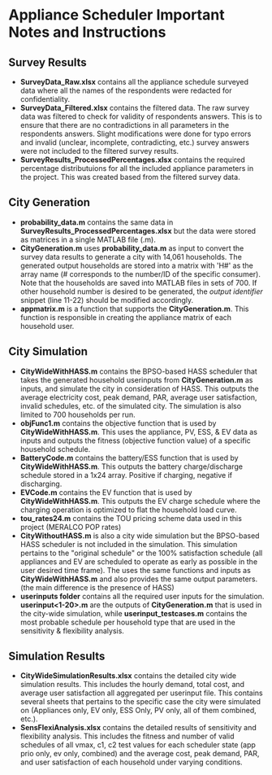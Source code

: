 # Appliance Scheduler Important Notes and Instructions


## Survey Results

- **SurveyData_Raw.xlsx** contains all the appliance schedule surveyed data where all the names of the respondents were redacted for confidentiality. 
- **SurveyData_Filtered.xlsx** contains the filtered data. The raw survey data was filtered to check for validity of respondents answers. This is to ensure that there are no contradictions in all parameters in the respondents answers. Slight modifications were done for typo errors and invalid (unclear, incomplete, contradicting, etc.) survey answers were not included to the filtered survey results. 
- **SurveyResults_ProcessedPercentages.xlsx** contains the required percentage distributuions for all the included appliance parameters in the project. This was created based from the filtered survey data. 

## City Generation

- **probability_data.m** contains the same data in **SurveyResults_ProcessedPercentages.xlsx** but the data were stored as matrices in a single MATLAB file (.m). 
- **CityGeneration.m** uses **probability_data.m** as input to convert the survey data results to generate a city with 14,061 households. The  generated output households are stored into a matrix with 'H#' as the array name (# corresponds to the number/ID of the specific consumer). Note that the households are saved into MATLAB files in sets of 700. If other household number is desired to be generated, the _output identifier_ snippet (line 11-22) should be modified accordingly.
- **appmatrix.m** is a function that supports the **CityGeneration.m**. This function is responsible in creating the appliance matrix of each household user. 

## City Simulation

- **CityWideWithHASS.m** contains the BPSO-based HASS scheduler that takes the generated household userinputs from **CityGeneration.m** as inputs, and simulate the city in consideration of HASS. This outputs the average electricity cost, peak demand, PAR, average user satisfaction, invalid schedules, etc. of the simulated city. The simulation is also limited to 700 households per run. 
- **objFunc1.m** contains the objective function that is used by **CityWideWithHASS.m**. This uses the appliance, PV, ESS, & EV data as inputs and outputs the fitness (objective function value) of a specific household schedule. 
- **BatteryCode.m** contains the battery/ESS function that is used by **CityWideWithHASS.m**. This outputs the battery charge/discharge schedule stored in a 1x24 array. Positive if charging, negative if discharging.
- **EVCode.m** contains the EV function that is used by **CityWideWithHASS.m**. This outputs the EV charge schedule where the charging operation is optimized to flat the household load curve. 
- **tou_rates24.m** contains the TOU pricing scheme data used in this project (MERALCO POP rates)
- **CityWithoutHASS.m** is also a city wide simulation but the BPSO-based HASS scheduler is not included in the simulation. This simulation pertains to the "original schedule" or the 100% satisfaction schedule (all appliances and EV are scheduled to operate as early as possible in the user desired time frame). The uses the same functions and inputs as **CityWideWithHASS.m** and also provides the same output parameters. (the main difference is the presence of HASS)
- **userinputs folder** contains all the required user inputs for the simulation. **userinput<1-20>.m** are the outputs of **CityGeneration.m** that is used in the city-wide simulation, while **userinput_testcases.m** contains the most probable schedule per household type that are used in the sensitivity & flexibility analysis. 

## Simulation Results

- **CityWideSimulationResults.xlsx** contains the detailed city wide simulation results. This includes the hourly demand, total cost, and average user satisfaction all aggregated per userinput file. This contains several sheets that pertains to the specific case the city were simulated on (Appliances only, EV only, ESS Only, PV only, all of them combined, etc.).
- **SensFlexiAnalysis.xlsx** contains the detailed results of sensitivity and flexibility analysis. This includes the fitness and number of valid schedules of all vmax, c1, c2 test values for each scheduler state (app prio only, ev only, combined) and the average cost, peak demand, PAR, and user satisfaction of each household under varying conditions. 
